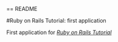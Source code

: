 == README

#Ruby on Rails Tutorial: first application

First application for 
[*Ruby on Rails Tutorial*](http://railstutorial.org/)